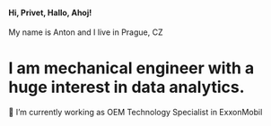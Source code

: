 #### Hi, Privet, Hallo, Ahoj!
My name is Anton and I live in Prague, CZ

# I am mechanical engineer with a huge interest in data analytics.

🔭 I’m currently working as OEM Technology Specialist in ExxonMobil

<!--
**gorskant/gorskant** is a ✨ _special_ ✨ repository because its `README.md` (this file) appears on your GitHub profile.

Here are some ideas to get you started:

- 🔭 I’m currently working on ...
- 🌱 I’m currently learning ...
- 👯 I’m looking to collaborate on ...
- 🤔 I’m looking for help with ...
- 💬 Ask me about ...
- 📫 How to reach me: ...
- 😄 Pronouns: ...
- ⚡ Fun fact: ...
-->
